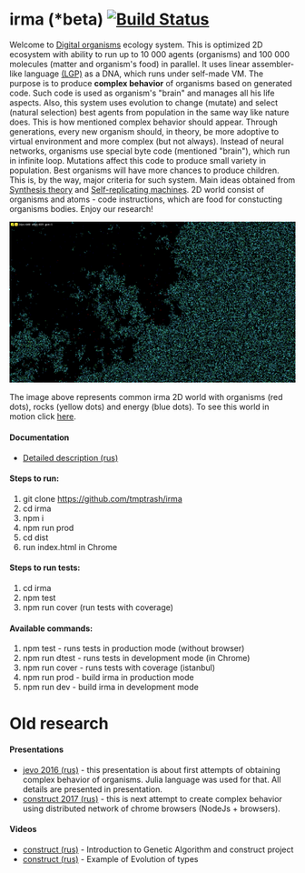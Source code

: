 # irma (*beta) [![Build Status](https://travis-ci.com/tmptrash/irma.svg?branch=dots-as-commands)](https://travis-ci.com/tmptrash/irma)
Welcome to [Digital organisms](https://en.wikipedia.org/wiki/Digital_organism) ecology system. This is optimized 2D ecosystem with ability to run up to 10 000 agents (organisms) and 100 000 molecules (matter and organism's food) in parallel. It uses linear assembler-like language [(LGP)](https://en.wikipedia.org/wiki/Linear_genetic_programming) as a DNA, which runs under self-made VM. The purpose is to produce **complex behavior** of organisms based on generated code. Such code is used as organism's "brain" and manages all his life aspects. Also, this system uses evolution to change (mutate) and select (natural selection) best agents from population in the same way like nature does. This is how mentioned complex behavior should appear. Through generations, every new organism should, in theory, be more adoptive to virtual environment and more complex (but not always). Instead of neural networks, organisms use special byte code (mentioned "brain"), which run in infinite loop. Mutations affect this code to produce small variety in population. Best organisms will have more chances to produce children. This is, by the way, major criteria for such system. Main ideas obtained from [Synthesis theory](https://en.wikipedia.org/wiki/Modern_synthesis_(20th_century)) and [Self-replicating machines](https://en.wikipedia.org/wiki/Self-replicating_machine). 2D world consist of organisms and atoms - code instructions, which are food for constucting organisms bodies. Enjoy our research!

![irma](https://github.com/tmptrash/irma/raw/master/images/irma.png)

The image above represents common irma 2D world with organisms (red dots), rocks (yellow dots) and energy (blue dots). To see this world in motion click [here](https://www.youtube.com/watch?v=28hzh-BUzbQ).
#### Documentation
- [Detailed description (rus)](https://docs.google.com/document/d/1qTz61YHFw17TLQeiHPI_xKHCWmP0st1fFukv4d9k460)

#### Steps to run:
1. git clone https://github.com/tmptrash/irma
2. cd irma
3. npm i
4. npm run prod
5. cd dist
6. run index.html in Chrome

#### Steps to run tests:
1. cd irma
2. npm test
3. npm run cover (run tests with coverage)

#### Available commands:
1. npm test      - runs tests in production mode (without browser)
2. npm run dtest - runs tests in development mode (in Chrome)
3. npm run cover - runs tests with coverage (istanbul)
4. npm run prod  - build irma in production mode
4. npm run dev   - build irma in development mode

# Old research
#### Presentations
- [jevo 2016 (rus)](https://www.youtube.com/watch?v=tF77s_4RA08) - this presentation is about first attempts of obtaining complex behavior of organisms. Julia language was used for that. All details are presented in presentation.
- [construct 2017 (rus)](https://www.youtube.com/watch?v=9ykr9KzcKq8) - this is next attempt to create complex behavior using distributed network of chrome browsers (NodeJs + browsers).

#### Videos
- [construct (rus)](https://www.youtube.com/watch?v=cfgcEVQ5A-A) - Introduction to Genetic Algorithm and construct project
- [construct (rus)](https://www.youtube.com/watch?v=28hzh-BUzbQ) - Example of Evolution of types
